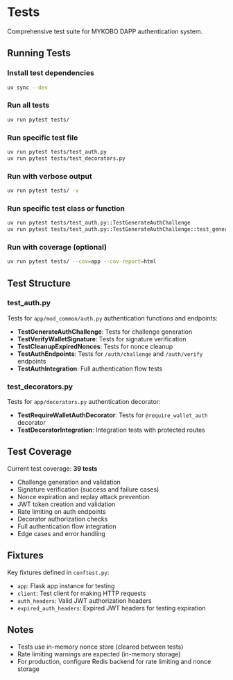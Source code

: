 # Tests

Comprehensive test suite for MYKOBO DAPP authentication system.

## Running Tests

### Install test dependencies
```bash
uv sync --dev
```

### Run all tests
```bash
uv run pytest tests/
```

### Run specific test file
```bash
uv run pytest tests/test_auth.py
uv run pytest tests/test_decorators.py
```

### Run with verbose output
```bash
uv run pytest tests/ -v
```

### Run specific test class or function
```bash
uv run pytest tests/test_auth.py::TestGenerateAuthChallenge
uv run pytest tests/test_auth.py::TestGenerateAuthChallenge::test_generates_unique_nonces
```

### Run with coverage (optional)
```bash
uv run pytest tests/ --cov=app --cov-report=html
```

## Test Structure

### test_auth.py
Tests for `app/mod_common/auth.py` authentication functions and endpoints:

- **TestGenerateAuthChallenge**: Tests for challenge generation
- **TestVerifyWalletSignature**: Tests for signature verification
- **TestCleanupExpiredNonces**: Tests for nonce cleanup
- **TestAuthEndpoints**: Tests for `/auth/challenge` and `/auth/verify` endpoints
- **TestAuthIntegration**: Full authentication flow tests

### test_decorators.py
Tests for `app/decorators.py` authentication decorator:

- **TestRequireWalletAuthDecorator**: Tests for `@require_wallet_auth` decorator
- **TestDecoratorIntegration**: Integration tests with protected routes

## Test Coverage

Current test coverage: **39 tests**

- Challenge generation and validation
- Signature verification (success and failure cases)
- Nonce expiration and replay attack prevention
- JWT token creation and validation
- Rate limiting on auth endpoints
- Decorator authorization checks
- Full authentication flow integration
- Edge cases and error handling

## Fixtures

Key fixtures defined in `conftest.py`:

- `app`: Flask app instance for testing
- `client`: Test client for making HTTP requests
- `auth_headers`: Valid JWT authorization headers
- `expired_auth_headers`: Expired JWT headers for testing expiration

## Notes

- Tests use in-memory nonce store (cleared between tests)
- Rate limiting warnings are expected (in-memory storage)
- For production, configure Redis backend for rate limiting and nonce storage

